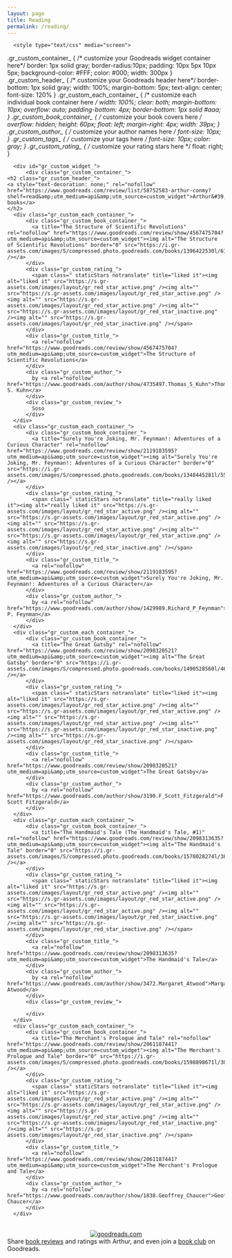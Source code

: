 ```yaml
---
layout: page
title: Reading
permalink: /reading/
---
```


<!-- Show static HTML/CSS as a placeholder in case js is not enabled - javascript include will override this if things work -->
      <style type="text/css" media="screen">
  .gr_custom_container_ {
    /* customize your Goodreads widget container here*/
    border: 1px solid gray;
    border-radius:10px;
    padding: 10px 5px 10px 5px;
    background-color: #FFF;
    color: #000;
    width: 300px
  }
  .gr_custom_header_ {
    /* customize your Goodreads header here*/
    border-bottom: 1px solid gray;
    width: 100%;
    margin-bottom: 5px;
    text-align: center;
    font-size: 120%
  }
  .gr_custom_each_container_ {
    /* customize each individual book container here */
    width: 100%;
    clear: both;
    margin-bottom: 10px;
    overflow: auto;
    padding-bottom: 4px;
    border-bottom: 1px solid #aaa;
  }
  .gr_custom_book_container_ {
    /* customize your book covers here */
    overflow: hidden;
    height: 60px;
      float: left;
      margin-right: 4px;
      width: 39px;
  }
  .gr_custom_author_ {
    /* customize your author names here */
    font-size: 10px;
  }
  .gr_custom_tags_ {
    /* customize your tags here */
    font-size: 10px;
    color: gray;
  }
  .gr_custom_rating_ {
    /* customize your rating stars here */
    float: right;
  }
</style>

      <div id="gr_custom_widget_">
          <div class="gr_custom_container_">
    <h2 class="gr_custom_header_">
    <a style="text-decoration: none;" rel="nofollow" href="https://www.goodreads.com/review/list/58752583-arthur-conmy?shelf=read&amp;utm_medium=api&amp;utm_source=custom_widget">Arthur&#39;s books</a>
    </h2>
      <div class="gr_custom_each_container_">
          <div class="gr_custom_book_container_">
            <a title="The Structure of Scientific Revolutions" rel="nofollow" href="https://www.goodreads.com/review/show/4567475704?utm_medium=api&amp;utm_source=custom_widget"><img alt="The Structure of Scientific Revolutions" border="0" src="https://i.gr-assets.com/images/S/compressed.photo.goodreads.com/books/1396422530l/61539._SY75_.jpg" /></a>
          </div>
          <div class="gr_custom_rating_">
            <span class=" staticStars notranslate" title="liked it"><img alt="liked it" src="https://s.gr-assets.com/images/layout/gr_red_star_active.png" /><img alt="" src="https://s.gr-assets.com/images/layout/gr_red_star_active.png" /><img alt="" src="https://s.gr-assets.com/images/layout/gr_red_star_active.png" /><img alt="" src="https://s.gr-assets.com/images/layout/gr_red_star_inactive.png" /><img alt="" src="https://s.gr-assets.com/images/layout/gr_red_star_inactive.png" /></span>
          </div>
          <div class="gr_custom_title_">
            <a rel="nofollow" href="https://www.goodreads.com/review/show/4567475704?utm_medium=api&amp;utm_source=custom_widget">The Structure of Scientific Revolutions</a>
          </div>
          <div class="gr_custom_author_">
            by <a rel="nofollow" href="https://www.goodreads.com/author/show/4735497.Thomas_S_Kuhn">Thomas S. Kuhn</a>
          </div>
          <div class="gr_custom_review_">
            Soso
          </div>
      </div>
      <div class="gr_custom_each_container_">
          <div class="gr_custom_book_container_">
            <a title="Surely You're Joking, Mr. Feynman!: Adventures of a Curious Character" rel="nofollow" href="https://www.goodreads.com/review/show/2119183595?utm_medium=api&amp;utm_source=custom_widget"><img alt="Surely You're Joking, Mr. Feynman!: Adventures of a Curious Character" border="0" src="https://i.gr-assets.com/images/S/compressed.photo.goodreads.com/books/1348445281l/5544._SY75_.jpg" /></a>
          </div>
          <div class="gr_custom_rating_">
            <span class=" staticStars notranslate" title="really liked it"><img alt="really liked it" src="https://s.gr-assets.com/images/layout/gr_red_star_active.png" /><img alt="" src="https://s.gr-assets.com/images/layout/gr_red_star_active.png" /><img alt="" src="https://s.gr-assets.com/images/layout/gr_red_star_active.png" /><img alt="" src="https://s.gr-assets.com/images/layout/gr_red_star_active.png" /><img alt="" src="https://s.gr-assets.com/images/layout/gr_red_star_inactive.png" /></span>
          </div>
          <div class="gr_custom_title_">
            <a rel="nofollow" href="https://www.goodreads.com/review/show/2119183595?utm_medium=api&amp;utm_source=custom_widget">Surely You're Joking, Mr. Feynman!: Adventures of a Curious Character</a>
          </div>
          <div class="gr_custom_author_">
            by <a rel="nofollow" href="https://www.goodreads.com/author/show/1429989.Richard_P_Feynman">Richard P. Feynman</a>
          </div>
      </div>
      <div class="gr_custom_each_container_">
          <div class="gr_custom_book_container_">
            <a title="The Great Gatsby" rel="nofollow" href="https://www.goodreads.com/review/show/2098320521?utm_medium=api&amp;utm_source=custom_widget"><img alt="The Great Gatsby" border="0" src="https://i.gr-assets.com/images/S/compressed.photo.goodreads.com/books/1490528560l/4671._SY75_.jpg" /></a>
          </div>
          <div class="gr_custom_rating_">
            <span class=" staticStars notranslate" title="liked it"><img alt="liked it" src="https://s.gr-assets.com/images/layout/gr_red_star_active.png" /><img alt="" src="https://s.gr-assets.com/images/layout/gr_red_star_active.png" /><img alt="" src="https://s.gr-assets.com/images/layout/gr_red_star_active.png" /><img alt="" src="https://s.gr-assets.com/images/layout/gr_red_star_inactive.png" /><img alt="" src="https://s.gr-assets.com/images/layout/gr_red_star_inactive.png" /></span>
          </div>
          <div class="gr_custom_title_">
            <a rel="nofollow" href="https://www.goodreads.com/review/show/2098320521?utm_medium=api&amp;utm_source=custom_widget">The Great Gatsby</a>
          </div>
          <div class="gr_custom_author_">
            by <a rel="nofollow" href="https://www.goodreads.com/author/show/3190.F_Scott_Fitzgerald">F. Scott Fitzgerald</a>
          </div>
      </div>
      <div class="gr_custom_each_container_">
          <div class="gr_custom_book_container_">
            <a title="The Handmaid's Tale (The Handmaid's Tale, #1)" rel="nofollow" href="https://www.goodreads.com/review/show/2098313635?utm_medium=api&amp;utm_source=custom_widget"><img alt="The Handmaid's Tale" border="0" src="https://i.gr-assets.com/images/S/compressed.photo.goodreads.com/books/1578028274l/38447._SY75_.jpg" /></a>
          </div>
          <div class="gr_custom_rating_">
            <span class=" staticStars notranslate" title="liked it"><img alt="liked it" src="https://s.gr-assets.com/images/layout/gr_red_star_active.png" /><img alt="" src="https://s.gr-assets.com/images/layout/gr_red_star_active.png" /><img alt="" src="https://s.gr-assets.com/images/layout/gr_red_star_active.png" /><img alt="" src="https://s.gr-assets.com/images/layout/gr_red_star_inactive.png" /><img alt="" src="https://s.gr-assets.com/images/layout/gr_red_star_inactive.png" /></span>
          </div>
          <div class="gr_custom_title_">
            <a rel="nofollow" href="https://www.goodreads.com/review/show/2098313635?utm_medium=api&amp;utm_source=custom_widget">The Handmaid's Tale</a>
          </div>
          <div class="gr_custom_author_">
            by <a rel="nofollow" href="https://www.goodreads.com/author/show/3472.Margaret_Atwood">Margaret Atwood</a>
          </div>
          <div class="gr_custom_review_">
            
          </div>
      </div>
      <div class="gr_custom_each_container_">
          <div class="gr_custom_book_container_">
            <a title="The Merchant's Prologue and Tale" rel="nofollow" href="https://www.goodreads.com/review/show/2061187441?utm_medium=api&amp;utm_source=custom_widget"><img alt="The Merchant's Prologue and Tale" border="0" src="https://i.gr-assets.com/images/S/compressed.photo.goodreads.com/books/1598898671l/30463731._SY75_.jpg" /></a>
          </div>
          <div class="gr_custom_rating_">
            <span class=" staticStars notranslate" title="liked it"><img alt="liked it" src="https://s.gr-assets.com/images/layout/gr_red_star_active.png" /><img alt="" src="https://s.gr-assets.com/images/layout/gr_red_star_active.png" /><img alt="" src="https://s.gr-assets.com/images/layout/gr_red_star_active.png" /><img alt="" src="https://s.gr-assets.com/images/layout/gr_red_star_inactive.png" /><img alt="" src="https://s.gr-assets.com/images/layout/gr_red_star_inactive.png" /></span>
          </div>
          <div class="gr_custom_title_">
            <a rel="nofollow" href="https://www.goodreads.com/review/show/2061187441?utm_medium=api&amp;utm_source=custom_widget">The Merchant's Prologue and Tale</a>
          </div>
          <div class="gr_custom_author_">
            by <a rel="nofollow" href="https://www.goodreads.com/author/show/1838.Geoffrey_Chaucer">Geoffrey Chaucer</a>
          </div>
      </div>
  <br style="clear: both"/>
  <center>
    <a rel="nofollow" href="https://www.goodreads.com/"><img alt="goodreads.com" style="border:0" src="https://s.gr-assets.com/images/widget/widget_logo.gif" /></a>
  </center>
  <noscript>
    Share <a rel="nofollow" href="https://www.goodreads.com/">book reviews</a> and ratings with Arthur, and even join a <a rel="nofollow" href="https://www.goodreads.com/group">book club</a> on Goodreads.
  </noscript>
  </div>

</div>
<script src="https://www.goodreads.com/review/custom_widget/58752583.Arthur's%20bookshelf:%20read?cover_position=&cover_size=&num_books=5&order=&shelf=&sort=&widget_bg_transparent=" type="text/javascript" charset="utf-8"></script>

<!-- All books are rated out of 5 stars (\* \* \* \* \*). 

## Rationality: From AI to Zombies (work in progress) 
<i>22nd March 2022</i>

## The Structure of Scientific Revolutions ( \* \*  )
<i>22nd February 2022</i>

# Biggest takeaway

There is an observable pattern in scientific progression, namely through <a href="https://en.wikipedia.org/wiki/The_Structure_of_Scientific_Revolutions#Phases">phases</a>. Notable <i>normal science</i> (which consists of 'puzzle solving') is followed by <i>crisis</i> when puzzles no longer have well-defined solutions within the current scientific paradigm (a word the book popularised), at which point eventually a <i>paradigm shift</i> occurs.

# Why you shouldn't read this book

There are few empirical tests carried out, and no effort to gather data on scientific progress, and instead I think a couple of examples are very overfitted to (namely, Aristotle to Newton, Newton to Einstein, Ptolemy to Copernicus, as well as the discovery of oxygen). 

## The Black Swan ( \* \* \*  )
<i>1st February 2022</i>

# Biggest takeaway

The real world is generally modelled by a normal distribution. However, there are important distributions in life that are very much NOT normal. For example, heights of people in cm may be

170, 180, 160, 155, 200, ...

which is certainly modellable as a normal distrbution. But consider <i>book sales</i> (in any bookshop except maybe the most boring mainstream one there is). You're likely to scan past books you've never heard of, for specific audiences (e.g academic texts) or just flops and then BOOM! Harry Potter, or Twilight, or something like that. The number of book sales will look like

1040, 402, 500124123, 120, ...

which is very very different to the above distribution of heights. Rises and falls of the stock market are another example. The book makes a stronger claim, however, that there exist very-not-normal distributions that are also very difficult if not impossible to predict, and it is delusion to believe they can be predicted.

# Why you shouldn't read this book

The author has an axe to grind, which at best makes the read enjoyable, but at worst makes it irritating. 

## How we Learn ( \* \* \* \* \*  )
<i>10th December 2021</i>

# Biggest takeaway

Too many to count. System one and system two. Planning fallacy. Narrative fallacies. Which professions do have experts, and which don't.

# Why you shouldn't read this book

Expect to see yourself and others in many ways more negatively after reading.

## Thinking, Fast and Slow ( \* \* \* \* \*  )
<i>1st December 2021</i>

# Biggest takeaway

Too many to count. System one and system two. Planning fallacy. Narrative fallacies. Which professions do have experts, and which don't.

# Why you shouldn't read this book

Expect to see yourself and others in many ways more negatively after reading. -->